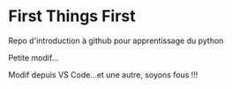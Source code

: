 # First Things First

Repo d'introduction à github pour apprentissage du python

Petite modif...

Modif depuis VS Code...et une autre, soyons fous !!!